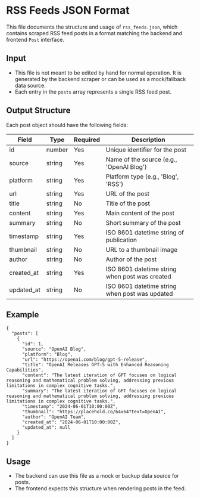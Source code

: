 # RSS Feeds JSON Format

This file documents the structure and usage of `rss_feeds.json`, which contains scraped RSS feed posts in a format matching the backend and frontend `Post` interface.

## Input
- This file is not meant to be edited by hand for normal operation. It is generated by the backend scraper or can be used as a mock/fallback data source.
- Each entry in the `posts` array represents a single RSS feed post.

## Output Structure
Each post object should have the following fields:

| Field       | Type    | Required | Description                                      |
|-------------|---------|----------|--------------------------------------------------|
| id          | number  | Yes      | Unique identifier for the post                   |
| source      | string  | Yes      | Name of the source (e.g., 'OpenAI Blog')         |
| platform    | string  | Yes      | Platform type (e.g., 'Blog', 'RSS')              |
| url         | string  | Yes      | URL of the post                                  |
| title       | string  | No       | Title of the post                                |
| content     | string  | Yes      | Main content of the post                         |
| summary     | string  | No       | Short summary of the post                        |
| timestamp   | string  | Yes      | ISO 8601 datetime string of publication          |
| thumbnail   | string  | No       | URL to a thumbnail image                         |
| author      | string  | No       | Author of the post                               |
| created_at  | string  | Yes      | ISO 8601 datetime string when post was created   |
| updated_at  | string  | No       | ISO 8601 datetime string when post was updated   |

## Example

```
{
  "posts": [
    {
      "id": 1,
      "source": "OpenAI Blog",
      "platform": "Blog",
      "url": "https://openai.com/blog/gpt-5-release",
      "title": "OpenAI Releases GPT-5 with Enhanced Reasoning Capabilities",
      "content": "The latest iteration of GPT focuses on logical reasoning and mathematical problem solving, addressing previous limitations in complex cognitive tasks.",
      "summary": "The latest iteration of GPT focuses on logical reasoning and mathematical problem solving, addressing previous limitations in complex cognitive tasks.",
      "timestamp": "2024-06-01T10:00:00Z",
      "thumbnail": "https://placehold.co/64x64?text=OpenAI",
      "author": "OpenAI Team",
      "created_at": "2024-06-01T10:00:00Z",
      "updated_at": null
    }
  ]
}
```

## Usage
- The backend can use this file as a mock or backup data source for posts.
- The frontend expects this structure when rendering posts in the feed. 